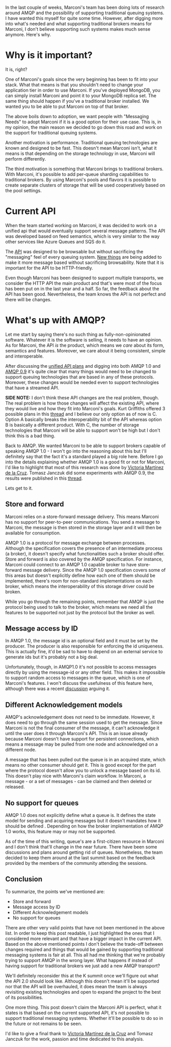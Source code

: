 <!---
$"metadata"$
{
  "md": true,
  "title": "Marconi to AMQP: See you later",
  "draft": false,
  "slug": "marconi-amqp-see-you-later",
  "tags": [
    "amqp",
    "python",
    "openstack",
    "marconi"
  ]
}
$"metadata"$
-->


In the last couple of weeks, Marconi's team has been doing lots of research around AMQP and the possibility of supporting traditional queuing systems. I have wanted this myself for quite some time. However, after digging more into what's needed and what supporting traditional brokers means for Marconi, I don't believe supporting such systems makes much sense anymore. Here's why.

Why is it important?
====================

It is, right?

One of Marconi's goals since the very beginning has been to fit into your stack. What that means is that you shouldn't need to change your application tier in order to use Marconi. If you've deployed MongoDB, you can simply install Marconi and point it to your MongoDB replica set. The same thing should happen if you've a traditional broker installed. We wanted you to be able to put Marconi on top of that broker.

The above boils down to adoption, we want people with "Messaging Needs" to adopt Marconi if it is a good option for their use case. This is, in my opinion, the main reason we decided to go down this road and work on the support for traditional queuing systems.

Another motivation is performance. Traditional queuing technologies are known and designed to be fast. This doesn't mean Marconi isn't, what it means is that depending on the storage technology in use, Marconi will perform differently.

The third motivation is something that Marconi brings to traditional brokers. With Marconi, it's possible to add per-queue sharding capabilities to traditional brokers. By using Marconi's pools and flavors it is possible to create separate clusters of storage that will be used cooperatively based on the pool settings.

Current API
===========

When the team started working on Marconi, it was decided to work on a unified api that would eventually support several message patterns. The API was developed based on feed semantics, which is very similar to the way other services like Azure Queues and SQS do it.

The [API](https://wiki.openstack.org/wiki/Marconi/specs/api/v1) was designed to be browsable but without sacrificing the "messaging" feel of every queuing system. [New things](https://wiki.openstack.org/wiki/Marconi/specs/api/v1.1) are being added to make it more message based without sacrificing browsability. Note that it is important for the API to be HTTP-friendly.

Even though Marconi has been designed to support multiple transports, we consider the HTTP API the main product and that's were most of the focus has been put on in the last year and a half. So far, the feedback about the API has been good. Nevertheless, the team knows the API is not perfect and there will be changes.

What's up with AMQP?
====================

Let me start by saying there's no such thing as fully-non-opinionated software. Whatever it is the software is selling, it needs to have an opinion. As for Marconi, the API *is* the product, which means we *care* about its form, semantics and features. Moreover, we care about it being consistent, simple and interoperable.

After discussing the [unified API plans](http://lists.openstack.org/pipermail/openstack-dev/2014-June/037053.html) and digging into both AMQP 1.0 and [AMQP 0.9](http://lists.openstack.org/pipermail/openstack-dev/2014-June/037177.html) it's quite clear that many things would need to be changed to support queuing technologies that are based in any of these protocols. Moreover, these changes would be needed even to support technologies that have a streamed API.

**SIDE NOTE:** I don't think these API changes are the real problem, though. The real problem is how those changes will affect the existing API, where they would live and how they fit into Marconi's goals. Kurt Griffiths offered 3 possible plans in this [thread](http://lists.openstack.org/pipermail/openstack-dev/2014-June/037053.html) and I believe our only option as of now is C. Option A basically breaks the interoperability bit of the API whereas option B is basically a different product. With C, the number of storage technologies that Marconi will be able to support won't be high but I don't think this is a bad thing.

Back to AMQP. We wanted Marconi to be able to support brokers capable of speaking AMQP 1.0 - I won't go into the reasoning about this but I'll definitely say that the fact it's a standard played a big role here. Before I go into the details explaining whether AMQP 1.0 is a good fit or not for Marconi, I'd like to highlight that most of this research was done by [Victoria Martínez de la Cruz](http://vmartinezdelacruz.com/). Tomasz Janczuk did some experiments with AMQP 0.9, the results were published in this [thread](http://lists.openstack.org/pipermail/openstack-dev/2014-June/037177.html).

Lets get to it.

Store and forward
-----------------

Marconi relies on a store-forward message delivery. This means Marconi has no support for peer-to-peer communications. You send a message to Marconi, the message is then stored in the storage layer and it will then be available for consumption.

AMQP 1.0 is a protocol for message exchange between processes. Although the specification covers the presence of an intermediate process (a broker), it doesn't specify what functionalities such a broker should offer. Store and forward is also covered by the AMQP specification. For instance, Marconi could connect to an AMQP 1.0 capable broker to have store-forward message delivery. Since the AMQP 1.0 specification covers some of this areas but doesn't explicitly define how each one of them should be implemented, there's room for non-standard implementations on each broker, which means the interoperability of this storage driver could be broken.

While you go through the remaining points, remember that AMQP is just the protocol being used to talk to the broker, which means we need all the features to be supported not just by the protocol but the broker as well.

Message access by ID
--------------------

In AMQP 1.0, the message id is an optional field and it must be set by the producer. The producer is also responsible for enforcing the id uniqueness. This is actually fine, it'd be sad to have to depend on an external service to generate ids but it's probably not a big deal.

Unfortunately, though, in AMQP1.0 it's not possible to access messages directly by using the message-id or any other field. This makes it impossible to support random access to messages in the queue, which is one of Marconi's features. I won't discuss the usefulness of this feature here, although there was a recent [discussion](http://lists.openstack.org/pipermail/openstack-dev/2014-May/036131.html) arguing it.

Different Acknowledgement models
--------------------------------

AMQP's acknowledgement does not need to be immediate. However, it does need to go through the same session used to get the message. Since Marconi is not the final consumer of the message, it can't acknowledge it until the user does it through Marconi's API. This is an issue already because Marconi doesn't have support for persistent connections, which means a message may be pulled from one node and acknowledged on a different node.

A message that has been pulled out the queue is in an acquired state, which means no other consumer should get it. This is good except for the part where the protocol doesn't allow you to unlock a message based on its id. This doesn't play nice with Marconi's claim workflow. In Marconi, a message - or a set of messages - can be claimed and then deleted or released.

No support for queues
---------------------

AMQP 1.0 does not explicitly define what a queue is. It defines the state model for sending and acquiring messages but it doesn't mandates how it should be defined . Depending on how the broker implementation of AMQP 1.0 works, this feature may or may not be supported.

As of the time of this writing, queue's are a first-citizen resource in Marconi and I don't think that'll change in the near future. There have been some discussions and plans around getting rid of queues. Nonetheless, the team decided to keep them around at the last summit based on the feedback provided by the members of the community attending the sessions.

Conclusion
----------

To summarize, the points we've mentioned are:

* Store and forward
* Message access by ID
* Different Acknowledgement models
* No support for queues

There are other very valid points that have not been mentioned in the above list. In order to keep this post readable, I just highlighted the ones that I considered more relevant and that have a bigger impact in the current API. Based on the above mentioned points I don't believe the trade-off between changes required and things that would be gained by supporting traditional messaging systems is fair at all. This all had me thinking that we're probably trying to support AMQP in the wrong layer. What happens if instead of having support for traditional brokers we just add a new AMQP transport?

We'll definitely reconsider this at the K summit once we'll figure out what the API 2.0 should look like. Although this doesn't mean it'll be supported nor that the API will be overhauled, it does mean the team is always revisiting existing technologies and open to expand the project to the best of its possibilities.

One more thing. This post doesn't claim the Marconi API is perfect, what it states is that based on the current supported API, it's not possible to support traditional messaging systems. Whether it'll be possible to do so in the future or not remains to be seen.

I'd like to give a final thank to [Victoria Martínez de la Cruz](http://vmartinezdelacruz.com/) and Tomasz Janczuk for the work, passion and time dedicated to this analysis.